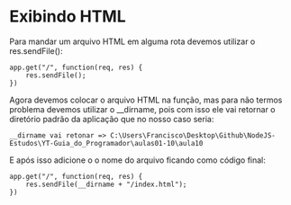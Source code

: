 # Exibindo HTML

Para mandar um arquivo HTML em alguma rota devemos utilizar o res.sendFile():

    app.get("/", function(req, res) {
        res.sendFile();
    })

Agora devemos colocar o arquivo HTML na função, mas para não termos problema devemos utilizar o __dirname, pois com isso ele vai retornar o diretório padrão da aplicação que no nosso caso seria:

    __dirname vai retonar => C:\Users\Francisco\Desktop\Github\NodeJS-Estudos\YT-Guia_do_Programador\aulas01-10\aula10

E após isso adicione o o nome do arquivo ficando como código final:

    app.get("/", function(req, res) {
        res.sendFile(__dirname + "/index.html");
    })







